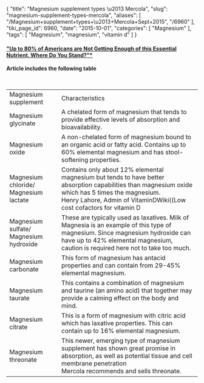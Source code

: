 {
    "title": "Magnesium supplement types \u2013 Mercola",
    "slug": "magnesium-supplement-types-mercola",
    "aliases": [
        "/Magnesium+supplement+types+\u2013+Mercola+Sept+2015",
        "/6960"
    ],
    "tiki_page_id": 6960,
    "date": "2015-10-01",
    "categories": [
        "Magnesium"
    ],
    "tags": [
        "Magnesium",
        "magnesium",
        "vitamin d"
    ]
}


#### ["Up to 80% of Americans are Not Getting Enough of this Essential Nutrient. Where Do You Stand?"*](http://products.mercola.com/magnesium-supplement/?e_cid=20151001Z1_DNL_art_1&utm_source=dnl&utm_medium=email&utm_content=art1&utm_campaign=20151001Z1&et_cid=DM86667&et_rid=1149458908)

 **Article includes the following table** 

&nbsp;

| | |
| --- | --- |
| Magnesium supplement | Characteristics |
| Magnesium glycinate | A chelated form of magnesium that tends to provide effective levels of absorption and bioavailability. |
| Magnesium oxide | A non-chelated form of magnesium bound to an organic acid or fatty acid. Contains up to 60% elemental magnesium and has stool-softening properties. |
| Magnesium chloride/ Magnesium lactate | Contains only about 12% elemental magnesium but tends to have better absorption capabilities than magnesium oxide which has 5 times the magnesium.<br>Henry Lahore, Admin of VitaminDWiki((Low cost cofactors for vitamin D | takes MgCl - both orally and topically)) |
| Magnesium sulfate/ Magnesium hydroxide | These are typically used as laxatives. Milk of Magnesia is an example of this type of magnesium. Since magnesium hydroxide can have up to 42% elemental magnesium, caution is required here not to take too much. |
| Magnesium carbonate | This form of magnesium has antacid properties and can contain from 29-45% elemental magnesium. |
| Magnesium taurate | This contains a combination of magnesium and taurine (an amino acid) that together may provide a calming effect on the body and mind. |
| Magnesium citrate | This is a form of magnesium with citric acid which has laxative properties. This can contain up to 16% elemental magnesium. |
| Magnesium threonate | This newer, emerging type of magnesium supplement has shown great promise in absorption, as well as potential tissue and cell membrane penetration  <br>Mercola recommends  and sells threonate. |
